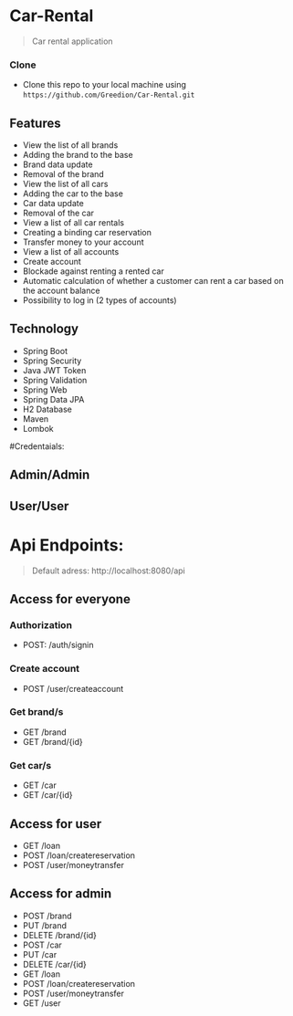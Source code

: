 
# Car-Rental

> Car rental application

### Clone

- Clone this repo to your local machine using `https://github.com/Greedion/Car-Rental.git`



## Features
- View the list of all brands
- Adding the brand to the base
- Brand data update
- Removal of the brand
- View the list of all cars
- Adding the car to the base
- Car data update
- Removal of the car
- View a list of all car rentals
- Creating a binding car reservation
- Transfer money to your account
- View a list of all accounts
- Create account
- Blockade against renting a rented car
- Automatic calculation of whether a customer can rent a car based on the account balance
- Possibility to log in (2 types of accounts)

## Technology
 - Spring Boot
 - Spring Security
 - Java JWT Token
 - Spring Validation
 - Spring Web
 - Spring Data JPA
 - H2 Database
 - Maven
 - Lombok
 
 #Credentaials:
 ## Admin/Admin
 ## User/User
 # Api Endpoints: 
> Default adress: http://localhost:8080/api
## Access for everyone
### Authorization
- POST: /auth/signin 
### Create account
- POST /user/createaccount
### Get brand/s
- GET /brand
- GET /brand/{id}
### Get car/s
- GET /car
- GET /car/{id}
## Access for user
- GET /loan
- POST /loan/createreservation
- POST /user/moneytransfer
## Access for admin
- POST /brand
- PUT /brand
- DELETE /brand/{id}
- POST /car
- PUT /car
- DELETE /car/{id}
- GET /loan
- POST /loan/createreservation
- POST /user/moneytransfer
- GET /user









